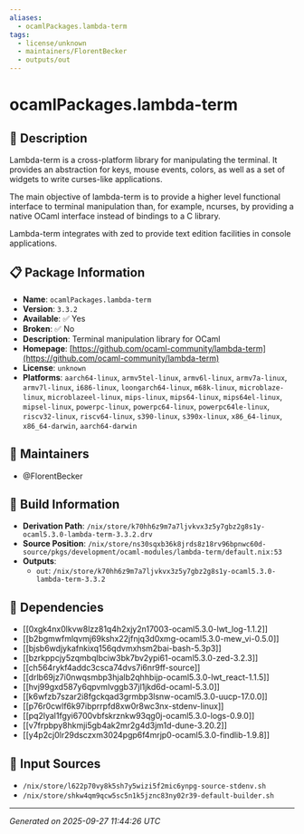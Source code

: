 ```yaml
---
aliases:
  - ocamlPackages.lambda-term
tags:
  - license/unknown
  - maintainers/FlorentBecker
  - outputs/out
---
```


# ocamlPackages.lambda-term

## 📝 Description

Lambda-term is a cross-platform library for
manipulating the terminal. It provides an abstraction for keys,
mouse events, colors, as well as a set of widgets to write
curses-like applications.

The main objective of lambda-term is to provide a higher level
functional interface to terminal manipulation than, for example,
ncurses, by providing a native OCaml interface instead of bindings to
a C library.

Lambda-term integrates with zed to provide text edition facilities in
console applications.


## 📋 Package Information

- **Name**: `ocamlPackages.lambda-term`
- **Version**: `3.3.2`
- **Available**: ✅ Yes
- **Broken**: ✅ No
- **Description**: Terminal manipulation library for OCaml
- **Homepage**: [https://github.com/ocaml-community/lambda-term](https://github.com/ocaml-community/lambda-term)
- **License**: `unknown`
- **Platforms**: `aarch64-linux`, `armv5tel-linux`, `armv6l-linux`, `armv7a-linux`, `armv7l-linux`, `i686-linux`, `loongarch64-linux`, `m68k-linux`, `microblaze-linux`, `microblazeel-linux`, `mips-linux`, `mips64-linux`, `mips64el-linux`, `mipsel-linux`, `powerpc-linux`, `powerpc64-linux`, `powerpc64le-linux`, `riscv32-linux`, `riscv64-linux`, `s390-linux`, `s390x-linux`, `x86_64-linux`, `x86_64-darwin`, `aarch64-darwin`
## 👥 Maintainers

- @FlorentBecker


## 🔧 Build Information

- **Derivation Path**: `/nix/store/k70hh6z9m7a7ljvkvx3z5y7gbz2g8s1y-ocaml5.3.0-lambda-term-3.3.2.drv`
- **Source Position**: `/nix/store/ns30sqxb36k8jrds8z18rv96bpnwc60d-source/pkgs/development/ocaml-modules/lambda-term/default.nix:53`
- **Outputs**:
  - `out`:  `/nix/store/k70hh6z9m7a7ljvkvx3z5y7gbz2g8s1y-ocaml5.3.0-lambda-term-3.3.2`

## 🔗 Dependencies

- [[0xgk4nx0lkvw8lzz81q4h2xjy2n17003-ocaml5.3.0-lwt_log-1.1.2]]
- [[b2bgmwfmlqvmj69kshx22jfnjq3d0xmg-ocaml5.3.0-mew_vi-0.5.0]]
- [[bjsb6wdjykafnkixq156qdvmxhsm2bai-bash-5.3p3]]
- [[bzrkppcjy5zqmbqlbciw3bk7bv2ypi61-ocaml5.3.0-zed-3.2.3]]
- [[ch564rykf4addc3csca74dvs7i6nr9ff-source]]
- [[drlb69jz7i0nwqsmbp3hjalb2qhhbijp-ocaml5.3.0-lwt_react-1.1.5]]
- [[hvj99gxd587y6qpvmlvggb37jl1jkd6d-ocaml-5.3.0]]
- [[k6wfzb7szar2i8fgckqad3grmbp3lsnw-ocaml5.3.0-uucp-17.0.0]]
- [[p76r0cwlf6k97ibprrpfd8xw0r8wc3nx-stdenv-linux]]
- [[pq2lyal1fgyi6700vbfskrznkw93qg0j-ocaml5.3.0-logs-0.9.0]]
- [[v7frpbpy8hkmji5gb4ak2mr2g4d3jm1d-dune-3.20.2]]
- [[y4p2cj0lr29dsczxm3024pgp6f4mrjp0-ocaml5.3.0-findlib-1.9.8]]

## 📁 Input Sources

- `/nix/store/l622p70vy8k5sh7y5wizi5f2mic6ynpg-source-stdenv.sh`
- `/nix/store/shkw4qm9qcw5sc5n1k5jznc83ny02r39-default-builder.sh`

---
*Generated on 2025-09-27 11:44:26 UTC*
